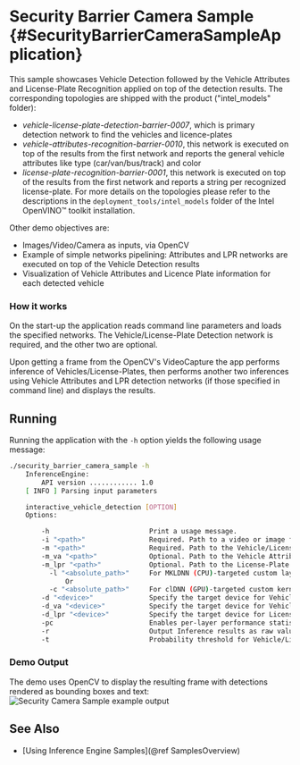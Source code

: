 # Security Barrier Camera Sample {#SecurityBarrierCameraSampleApplication}

This sample showcases Vehicle Detection followed by the Vehicle Attributes and License-Plate Recognition applied on top
of the detection results. The corresponding topologies are shipped with the product ("intel_models" folder):
* _vehicle-license-plate-detection-barrier-0007_, which is primary detection network to find the vehicles and licence-plates
* _vehicle-attributes-recognition-barrier-0010_, this network is executed on top of the results from the first network and
reports the general vehicle attributes like type (car/van/bus/track) and color
* _license-plate-recognition-barrier-0001_, this network is executed on top of the results from the first network
and reports a string per recognized license-plate.
For more details on the topologies please refer to the descriptions in the `deployment_tools/intel_models` folder of the Intel OpenVINO&trade; toolkit installation.

Other demo objectives are:
* Images/Video/Camera as inputs, via OpenCV
* Example of simple networks pipelining: Attributes and LPR networks are executed on top of the Vehicle Detection results
* Visualization of Vehicle Attributes and Licence Plate information for each detected vehicle


### How it works

On the start-up the application reads command line parameters and loads the specified networks. The Vehicle/License-Plate
Detection network is required, and the other two are optional.

Upon getting a frame from the OpenCV's VideoCapture the app performs inference of Vehicles/License-Plates, then performs
another two inferences using  Vehicle Attributes and LPR detection networks (if those specified in command line) and displays the results.

## Running

Running the application with the <code>-h</code> option yields the following usage message:
```sh
./security_barrier_camera_sample -h
    InferenceEngine:
        API version ............ 1.0
    [ INFO ] Parsing input parameters

    interactive_vehicle_detection [OPTION]
    Options:

        -h                         Print a usage message.
        -i "<path>"                Required. Path to a video or image file. Default value is "cam" to work with camera.
        -m "<path>"                Required. Path to the Vehicle/License-Plate Detection model (.xml) file.
        -m_va "<path>"             Optional. Path to the Vehicle Attributes model (.xml) file.
        -m_lpr "<path>"            Optional. Path to the License-Plate Recognition model (.xml) file.
          -l "<absolute_path>"     For MKLDNN (CPU)-targeted custom layers, if any. Absolute path to a shared library with the kernels impl.
              Or
          -c "<absolute_path>"     For clDNN (GPU)-targeted custom kernels, if any. Absolute path to the xml file with the kernels desc.
        -d "<device>"              Specify the target device for Vehicle Detection (CPU, GPU, FPGA, MYRIAD, or HETERO).
        -d_va "<device>"           Specify the target device for Vehicle Attributes (CPU, GPU, FPGA, MYRIAD, or HETERO).
        -d_lpr "<device>"          Specify the target device for License Plate Recognition (CPU, GPU, FPGA, MYRIAD, or HETERO).
        -pc                        Enables per-layer performance statistics.
        -r                         Output Inference results as raw values.
        -t                         Probability threshold for Vehicle/Licence-Plate detections.
```
### Demo Output

The demo uses OpenCV to display the resulting frame with detections rendered as bounding boxes and text:
![Security Camera Sample example output](example_sample_output.png)


## See Also
* [Using Inference Engine Samples](@ref SamplesOverview)
